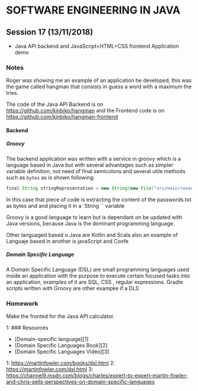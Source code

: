 # SOFTWARE ENGINEERING IN JAVA

## Session 17 (13/11/2018)

- Java API backend and JavaScript+HTML+CSS frontend Application demo

### Notes

Roger was showing me an example of an application he developed, this was the game called hangman that consists in guess a word with a maximum the tries.

The code of the Java API Backend is on <https://github.com/kinbiko/hangman> and the Frontend code is on <https://github.com/kinbiko/hangman-frontend>

#### Backend

##### Groovy

The backend application was written with a service in groovy which is a language based in Java but with several advantages such as simpler variable definition, not need of final semicolons and several utile methods such as `bytes` as is shown following:

```groovy
final String stringRepresentation = new String(new File("src/main/resources/passwords.txt").bytes)
```

In this case that piece of code is extracting the content of the passwords.txt as bytes and and placing it in a `String `` variable

Groovy is a good language to learn but is dependant on be updated with Java versions, because Java is the dominant programming language.

Other languaged based o Java are Kotlin and Scala also an example of Languaje based in another is
javaScript and Coofe

##### Domain Specific Language   

A Domain Specific Language (DSL) are small programming languages used inside an application with the purpose to execute certain focused tasks into an application, examples of it are SQL, CSS , regular expressions. Gradle scripts written with Groovy are other exampke if a DLS

### Homework
Make the fronted for the Java API calculator.

1: ### Resources


- [Domain-specific language][1]
- [Domain Specific Languages Book][2]
- [Domain Specific Languages Video][3]


1: https://martinfowler.com/books/dsl.html
2: https://martinfowler.com/dsl.html
3: https://channel9.msdn.com/blogs/charles/expert-to-expert-martin-fowler-and-chris-sells-perspectives-on-domain-specific-languages
